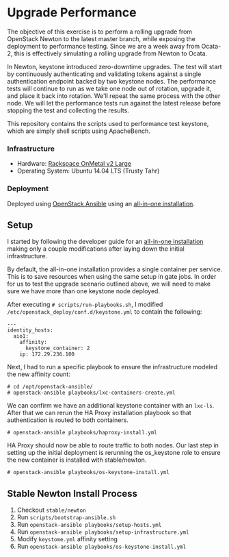 # Upgrade Performance

The objective of this exercise is to perform a rolling upgrade from OpenStack
Newton to the latest master branch, while exposing the deployment to
performance testing. Since we are a week away from Ocata-2, this is effectively
simulating a rolling upgrade from Newton to Ocata.

In Newton, keystone introduced zero-downtime upgrades. The test will start by
continuously authenticating and validating tokens against a single
authentication endpoint backed by two keystone nodes. The performance tests
will continue to run as we take one node out of rotation, upgrade it, and place
it back into rotation. We'll repeat the same process with the other node. We
will let the performance tests run against the latest release before stopping
the test and collecting the results.

This repository contains the scripts used to performance test keystone, which
are simply shell scripts using ApacheBench.

### Infrastructure

- Hardware: [Rackspace OnMetal v2 Large](https://www.rackspace.com/en-us/cloud/servers/onmetal/specs)
- Operating System: Ubuntu 14.04 LTS (Trusty Tahr)

### Deployment

Deployed using [OpenStack Ansible](http://docs.openstack.org/developer/openstack-ansible/) using
an [all-in-one installation](http://docs.openstack.org/developer/openstack-ansible/developer-docs/quickstart-aio.html).

## Setup

I started by following the developer guide for an [all-in-one
installation](http://docs.openstack.org/developer/openstack-ansible/developer-docs/quickstart-aio.html)
making only a couple modifications after laying down the initial infrastructure.

By default, the all-in-one installation provides a single container per service.
This is to save resources when using the same setup in gate jobs. In order for
us to test the upgrade scenario outlined above, we will need to make sure we
have more than one keystone node deployed.

After executing `# scripts/run-playbooks.sh`, I modified `/etc/openstack_deploy/conf.d/keystone.yml`
to contain the following:

```
---
identity_hosts:
  aio1:
    affinity:
      keystone_container: 2
    ip: 172.29.236.100
```

Next, I had to run a specific playbook to ensure the infrastructure modeled the new
affinity count:

```
# cd /opt/openstack-ansible/
# openstack-ansible playbooks/lxc-containers-create.yml
```

We can confirm we have an additional keystone container with an `lxc-ls`.
After that we can rerun the HA Proxy installation playbook so that
authentication is routed to both containers.

```
# openstack-ansible playbooks/haproxy-install.yml
```

HA Proxy should now be able to route traffic to both nodes. Our last step in
setting up the initial deployment is rerunning the os_keystone role to ensure
the new container is installed with stable/newton.

```
# openstack-ansible playbooks/os-keystone-install.yml
```

## Stable Newton Install Process

1. Checkout `stable/newton`
2. Run `scripts/bootstrap-ansible.sh`
3. Run `openstack-ansible playbooks/setup-hosts.yml`
4. Run `openstack-ansible playbooks/setup-infrastructure.yml`
5. Modify `keystome.yml` affinity setting
6. Run `openstack-ansible playbooks/os-keystone-install.yml`

